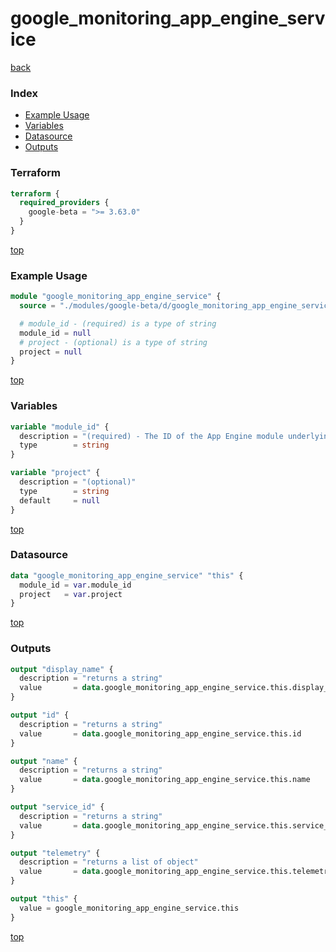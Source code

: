 # google_monitoring_app_engine_service

[back](../google-beta.md)

### Index

- [Example Usage](#example-usage)
- [Variables](#variables)
- [Datasource](#datasource)
- [Outputs](#outputs)

### Terraform

```terraform
terraform {
  required_providers {
    google-beta = ">= 3.63.0"
  }
}
```

[top](#index)

### Example Usage

```terraform
module "google_monitoring_app_engine_service" {
  source = "./modules/google-beta/d/google_monitoring_app_engine_service"

  # module_id - (required) is a type of string
  module_id = null
  # project - (optional) is a type of string
  project = null
}
```

[top](#index)

### Variables

```terraform
variable "module_id" {
  description = "(required) - The ID of the App Engine module underlying this service. \nCorresponds to the 'moduleId' resource label for a 'gae_app'\nmonitored resource(see https://cloud.google.com/monitoring/api/resources#tag_gae_app)"
  type        = string
}

variable "project" {
  description = "(optional)"
  type        = string
  default     = null
}
```

[top](#index)

### Datasource

```terraform
data "google_monitoring_app_engine_service" "this" {
  module_id = var.module_id
  project   = var.project
}
```

[top](#index)

### Outputs

```terraform
output "display_name" {
  description = "returns a string"
  value       = data.google_monitoring_app_engine_service.this.display_name
}

output "id" {
  description = "returns a string"
  value       = data.google_monitoring_app_engine_service.this.id
}

output "name" {
  description = "returns a string"
  value       = data.google_monitoring_app_engine_service.this.name
}

output "service_id" {
  description = "returns a string"
  value       = data.google_monitoring_app_engine_service.this.service_id
}

output "telemetry" {
  description = "returns a list of object"
  value       = data.google_monitoring_app_engine_service.this.telemetry
}

output "this" {
  value = google_monitoring_app_engine_service.this
}
```

[top](#index)